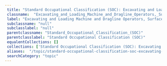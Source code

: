 ```yaml
--- 
 title: "Standard Occupational Classification (SOC): Excavating and Loading Machine and Dragline Operators, Surface Mining" 
 classname:  "Excavating_and_Loading_Machine_and_Dragline_Operators,_Surface_Mining" 
 label: "Excavating and Loading Machine and Dragline Operators, Surface Mining" 
 subclassname: "null" 
 subclasslabel: "null" 
 parentclassname: "Standard_Occupational_Classification_(SOC)" 
 parentclasslabel: "Standard Occupational Classification (SOC)" 
 equalentCollections: [] 
 collections: ['Standard Occupational Classification (SOC): Excavating and Loading Machine and Dragline Operators, Surface Mining']
 aliases:  "/topic/standard-occupational-classification-soc-excavating-and-loading-machine-and-dragline-operators-surface-mining"  
 searchCategory: "topic" 
---
```

